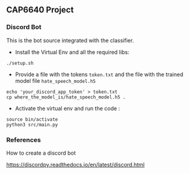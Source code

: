 ## CAP6640 Project

### Discord Bot

This is the bot source integrated with the classifier.

- Install the Virtual Env and all the required libs:
```shell script
./setup.sh
```

- Provide a file with the tokens `token.txt` and the file with the trained model file `hate_speech_model.h5`
```shell script
echo 'your_discord_app_token' > token.txt
cp where_the_model_is/hate_speech_model.h5 .
```

- Activate the virtual env and run the code :
```shell script
source bin/activate
python3 src/main.py
```

### References

How to create a discord bot

https://discordpy.readthedocs.io/en/latest/discord.html
